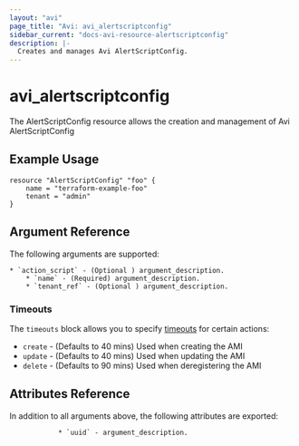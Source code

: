 ```yaml
---
layout: "avi"
page_title: "Avi: avi_alertscriptconfig"
sidebar_current: "docs-avi-resource-alertscriptconfig"
description: |-
  Creates and manages Avi AlertScriptConfig.
---
```


# avi_alertscriptconfig

The AlertScriptConfig resource allows the creation and management of Avi AlertScriptConfig

## Example Usage

```hcl
resource "AlertScriptConfig" "foo" {
    name = "terraform-example-foo"
    tenant = "admin"
}
```

## Argument Reference

The following arguments are supported:

    * `action_script` - (Optional ) argument_description.
        * `name` - (Required) argument_description.
        * `tenant_ref` - (Optional ) argument_description.
        
### Timeouts

The `timeouts` block allows you to specify [timeouts](https://www.terraform.io/docs/configuration/resources.html#timeouts) for certain actions:

* `create` - (Defaults to 40 mins) Used when creating the AMI
* `update` - (Defaults to 40 mins) Used when updating the AMI
* `delete` - (Defaults to 90 mins) Used when deregistering the AMI

## Attributes Reference

In addition to all arguments above, the following attributes are exported:

                * `uuid` - argument_description.
    

